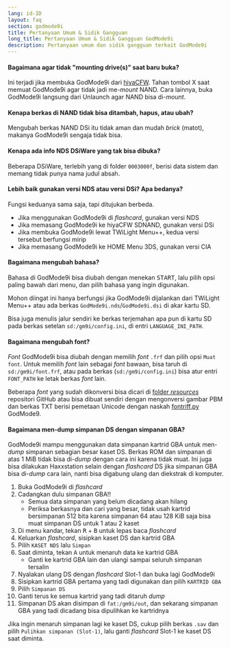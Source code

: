 ```yaml
---
lang: id-ID
layout: faq
section: godmode9i
title: Pertanyaan Umum & Sidik Gangguan
long_title: Pertanyaan Umum & Sidik Gangguan GodMode9i
description: Pertanyaan umum dan sidik gangguan terkait GodMode9i
---
```


#### Bagaimana agar tidak "mounting drive(s)" saat baru buka?
Ini terjadi jika membuka GodMode9i dari [hiyaCFW](../hiyacfw). Tahan tombol X saat memuat GodMode9i agar tidak jadi me-*mount* NAND. Cara lainnya, buka GodMode9i langsung dari Unlaunch agar NAND bisa di-*mount*.

#### Kenapa berkas di NAND tidak bisa ditambah, hapus, atau ubah?
Mengubah berkas NAND DSi itu tidak aman dan mudah *brick* (matot), makanya GodMode9i sengaja tidak bisa.

#### Kenapa ada info NDS DSiWare yang tak bisa dibuka?
Beberapa DSiWare, terlebih yang di folder `0003000f`, berisi data sistem dan memang tidak punya nama judul absah.

#### Lebih baik gunakan versi NDS atau versi DSi? Apa bedanya?
Fungsi keduanya sama saja, tapi ditujukan berbeda.
- Jika menggunakan GodMode9i di *flashcard*, gunakan versi NDS
- Jika memasang GodMode9i ke hiyaCFW SDNAND, gunakan versi DSi
- Jika membuka GodMode9i lewat TWiLight Menu++, kedua versi tersebut berfungsi mirip
- Jika memasang GodMode9i ke HOME Menu 3DS, gunakan versi CIA

#### Bagaimana mengubah bahasa?
Bahasa di GodMode9i bisa diubah dengan menekan <kbd>START</kbd>, lalu pilih opsi paling bawah dari menu, dan pilih bahasa yang ingin digunakan.

Mohon diingat ini hanya berfungsi jika GodMode9i dijalankan dari TWiLight Menu++ atau ada berkas `GodMode9i.nds`/`GodMode9i.dsi` di akar kartu SD.

Bisa juga menulis jalur sendiri ke berkas terjemahan apa pun di kartu SD pada berkas setelan `sd:/gm9i/config.ini`, di entri `LANGUAGE_INI_PATH`.

#### Bagaimana mengubah font?
*Font* GodMode9i bisa diubah dengan memilih *font* `.frf` dan pilih opsi `Muat font`. Untuk memilih *font* lain sebagai *font* bawaan, bisa taruh di `sd:/gm9i/font.frf`, atau pada berkas (`sd:/gm9i/config.ini`) bisa atur entri `FONT_PATH` ke letak berkas *font* lain.

Beberapa *font* yang sudah dikonversi bisa dicari di [folder *resources*](https://github.com/DS-Homebrew/GodMode9i/tree/master/resources/fonts) repositori GitHub atau bisa dibuat sendiri dengan mengonversi gambar PBM dan berkas TXT berisi pemetaan Unicode dengan naskah [fontriff.py](https://github.com/d0k3/GodMode9/blob/master/utils/fontriff.py) GodMode9.

#### Bagaimana men-dump simpanan DS dengan simpanan GBA?
GodMode9i mampu menggunakan data simpanan kartrid GBA untuk men-*dump* simpanan sebagian besar kaset DS. Berkas ROM dan simpanan di atas 1 MiB tidak bisa di-*dump* dengan cara ini karena tidak muat. Ini juga bisa dilakukan Haxxstation selain dengan *flashcard* DS jika simpanan GBA bisa di-*dump* cara lain, nanti bisa digabung ulang dan diekstrak di komputer.

1. Buka GodMode9i di *flashcard*
1. Cadangkan dulu simpanan GBA!!
   - Semua data simpanan yang belum dicadang akan hilang
   - Periksa berkasnya dan cari yang besar, tidak usah kartrid bersimpanan 512 bita karena simpanan 64 atau 128 KiB saja bisa muat simpanan DS untuk 1 atau 2 kaset
1. Di menu kandar, tekan <kbd class="r">R</kbd> + <kbd class="face">B</kbd> untuk lepas baca *flashcard*
1. Keluarkan *flashcard*, sisipkan kaset DS dan kartrid GBA
1. Pilih `KASET NDS` lalu `Simpan`
1. Saat diminta, tekan <kbd class="face">A</kbd> untuk menaruh data ke kartrid GBA
   - Ganti ke kartrid GBA lain dan ulangi sampai seluruh simpanan tersalin
1. Nyalakan ulang DS dengan *flashcard* Slot-1 dan buka lagi GodMode9i
1. Sisipkan kartrid GBA pertama yang tadi digunakan dan pilih `KARTRID GBA`
1. Pilih `Simpanan DS`
1. Ganti terus ke semua kartrid yang tadi ditaruh *dump*
1. Simpanan DS akan disimpan di `fat:/gm9i/out`, dan sekarang simpanan GBA yang tadi dicadang bisa dipulihkan ke kartridnya

Jika ingin menaruh simpanan lagi ke kaset DS, cukup pilih berkas `.sav` dan pilih `Pulihkan simpanan (Slot-1)`, lalu ganti *flashcard* Slot-1 ke kaset DS saat diminta.
